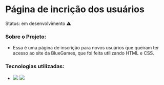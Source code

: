 
<h1>Página de incrição dos usuários</h1>

 Status: em desenvolvimento ⚠
 
 ### Sobre o Projeto:

+ Essa é uma página de inscrição para novos usuários que queiram ter acesso ao site da BlueGames, que foi feita utilizando HTML e CSS.

### Tecnologias utilizadas:
+ <img src="https://img.shields.io/badge/HTML5-E34F26?style=for-the-badge&logo=html5&logoColor=white"/> <img src="https://img.shields.io/badge/CSS3-1572B6?style=for-the-badge&logo=css3&logoColor=white"/>
